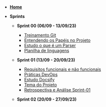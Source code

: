 <!-- docs/_sidebar.md -->

- [**Home**](./)

- **Sprints**

  - **Sprint 00 (06/09 - 13/09/23)**
    - [Treinamento Git](/sprints/sprint-00/treinamento-git.md "Sprint-00 - Treinamento Git")
    - [Entendendo os Papéis no Projeto](/sprints/sprint-00/entendendo-os-papeis-no-projeto.md "Sprint-00 - Entendendo os Papéis no Projeto")
    - [Estudo o que é um Parser](/sprints/sprint-00/estudo-o-que-e-um-parser.md "Sprint-00 - Estudo o que é um Parser")
    - [Planilha de linguagens](/sprints/sprint-00/planilha-de-linguagens.md "Sprint-00 - Planilha de linguagens")

  - **Sprint 01 (13/09 - 20/09/23)**
    - [Requisitos funcionais e não funcionais](/sprints/sprint-01/requisitos-funcionais-e-nao-funcionais.md "Sprint-01 - Requisitos funcionais e não funcionais")
    - [Práticas DevOps](/sprints/sprint-01/praticas-devops.md "Sprint-01 - Práticas DevOps")
    - [Estudo Docsify](/sprints/sprint-01/estudo-docsify.md "Sprint-01 - Estudo Docsify")
    - [Tema do Projeto](/sprints/sprint-01/tema-do-projeto.md "Sprint-01 - Tema do Projeto")
    - [Retrospectiva e Análise Sprint-01](/sprints/sprint-01/retrospectiva-e-analise-sprint-01.md "Sprint-01 - Retrospectiva e Análise SPRINT-01")

  - **Sprint 02 (20/09 - 27/09/23)**
